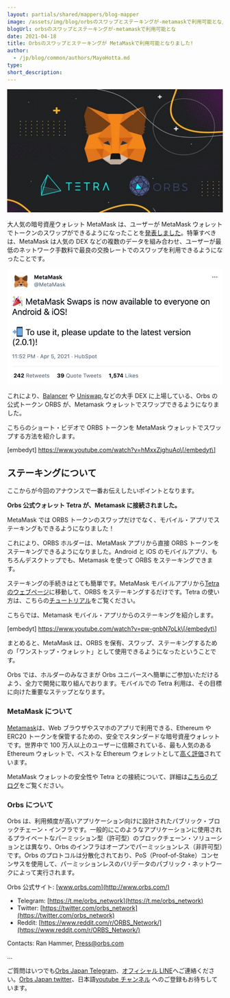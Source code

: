 ```yaml
---
layout: partials/shared/mappers/blog-mapper
image: /assets/img/blog/orbsのスワップとステーキングが-metamaskで利用可能とな/bg.png
blogUrl: orbsのスワップとステーキングが-metamaskで利用可能とな
date: 2021-04-18
title: Orbsのスワップとステーキングが MetaMaskで利用可能となりました!
author:
  - /jp/blog/common/authors/MayoHotta.md
type:
short_description:
---
```


![](/assets/img/blog/orbsのスワップとステーキングが-metamaskで利用可能とな/photo_2021-04-07_11-10-13-1030x588.jpg)

大人気の暗号資産ウォレット MetaMask は、ユーザーが MetaMask ウォレットでトークンのスワップができるようになったことを[発表しました](https://medium.com/metamask/introducing-metamask-swaps-84318c643785)。特筆すべきは、MetaMask は人気の DEX などの複数のデータを組み合わせ、ユーザーが最低のネットワーク手数料で最良の交換レートでのスワップを利用できるようになったことです。

[![](/assets/img/blog/orbsのスワップとステーキングが-metamaskで利用可能とな/Screen-Shot-2021-04-07-at-15.11.03.png)](https://twitter.com/MetaMask/status/1379175216958541827)

これにより、[Balancer](https://blog.orbsdefi.com/p/orbsusdc-liquidity-pool-now-on-balancer) や [Uniswap](https://blog.orbsdefi.com/p/orbs-on-uniswap-and-whats-next),などの大手 DEX に上場している、Orbs の公式トークン ORBS が、Metamask ウォレットでスワップできるようになりました。

こちらのショート・ビデオで ORBS トークンを MetaMask ウォレットでスワップする方法を紹介します。

\[embedyt\] https://www.youtube.com/watch?v=hMxxZjghuAo\[/embedyt\]

## ステーキングについて

ここからが今回のアナウンスで一番お伝えしたいポイントとなります。

**Orbs 公式ウォレット Tetra が、Metamask に接続されました。**

MetaMask では ORBS トークンのスワップだけでなく、モバイル・アプリでステーキングもできるようになりました！

これにより、ORBS ホルダーは、MetaMask アプリから直接 ORBS トークンをステーキングできるようになりました。Android と iOS のモバイルアプリ、もちろんデスクトップでも、Metamask を使って ORBS をステーキングできます。

ステーキングの手続きはとても簡単です。MetaMask モバイルアプリから[Tetra のウェブページ](https://staking.orbs.network/)に移動して、ORBS をステーキングするだけです。Tetra の使い方は、こちらの[チュートリアル](https://www.orbs.com/tetra-orbs-staking-wallet-tutorial/)をご覧ください。

こちらでは、Metamask モバイル・アプリからのステーキングを紹介します。

\[embedyt\] https://www.youtube.com/watch?v=pw-gnbN7oLk\[/embedyt\]

まとめると、MetaMask は、ORBS を保有、スワップ、ステーキングするための「ワンストップ・ウォレット」として使用できるようになったということです。

Orbs では、ホルダーのみなさまが Orbs ユニバースへ簡単にご参加いただけるよう、全力で開発に取り組んでおります。モバイルでの Tetra 利用は、その目標に向けた重要なステップとなります。

### MetaMask について

[Metamask](https://metamask.io/)は、Web ブラウザやスマホのアプリで利用できる、Ethereum や ERC20 トークンを保管するための、安全でスタンダードな暗号資産ウォレットです。世界中で 100 万人以上のユーザーに信頼されている、最も人気のある Ethereum ウォレットで、ベストな Ethereum ウォレットとして[高く評価](https://blockgeeks.com/guides/7-of-the-best-ethereum-wallets/)されています。

MetaMask ウォレットの安全性や Tetra との接続について、詳細は[こちらのブログ](https://www.orbs.com/jp/%e3%83%a1%e3%82%bf%e3%83%9e%e3%82%b9%e3%82%af%e3%81%ae%e3%82%bb%e3%82%ad%e3%83%a5%e3%83%aa%e3%83%86%e3%82%a3%e6%a6%82%e8%a6%81%e3%81%a8tetra%e3%82%a6%e3%82%a9%e3%83%ac%e3%83%83%e3%83%88%e3%81%a8/)をご覧ください。

### Orbs について

Orbs は、利用頻度が高いアプリケーション向けに設計されたパブリック・ブロックチェーン・インフラです。一般的にこのようなアプリケーションに使用されるプライベートなパーミッション型（許可型）のブロックチェーン・ソリューションとは異なり、Orbs のインフラはオープンでパーミッションレス（非許可型）です。Orbs のプロトコルは分散化されており、PoS（Proof-of-Stake）コンセンサスを使用して、パーミッションレスのバリデータのパブリック・ネットワークによって実行されます。

Orbs 公式サイト: [www.orbs.com](http://www.orbs.com/)

- Telegram: [https://t.me/orbs_network](https://t.me/orbs_network)
- Twitter: [https://twitter.com/orbs_network](https://twitter.com/orbs_network)
- Reddit: [https://www.reddit.com/r/ORBS_Network/](https://www.reddit.com/r/ORBS_Network/)

Contacts: Ran Hammer, Press@orbs.com

...

ご質問はいつでも[Orbs Japan Telegram](https://t.me/joinchat/G0HZhBQssmZ05v6sp_G6jg)、[オフィシャル LINE](https://line.me/R/ti/p/%40vrf9558a)へご連絡ください。[Orbs Japan twitter](https://twitter.com/JapanOrbs)、日本語[youtube チャンネル](https://www.youtube.com/channel/UCZePjhX4e6CuAe8v63Li9lg) へのご登録もお待ちしています。
